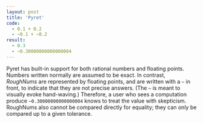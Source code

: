 ```yaml
---
layout: post
title: 'Pyret'
code: 
  - 0.1 + 0.2
  - ~0.1 + ~0.2
result:
  - 0.3
  - ~0.30000000000000004
---
```

Pyret has built-in support for both rational numbers
and floating points. Numbers written
normally are assumed to be exact. In contrast,
*RoughNums* are represented by floating
points, and are written with
a <code>~</code> in front, to indicate that
they are not precise answers. (The
<code>~</code> is meant to visually evoke hand-waving.)
Therefore, a user who sees a computation
produce <code>~0.30000000000000004</code>
knows to treat the value with skepticism.
RoughNums also cannot be compared directly for equality;
they can only be compared up to a given tolerance.
